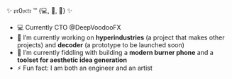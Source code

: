 ✨ 𝔭𝔯0𝔳𝔠𝔱𝔯 ™ {💻, 🍿, 🥃} ✨

- 💻 Currently CTO @DeepVoodooFX
- 🔭 I’m currently working on **hyperindustries** (a project that makes other projects) and **decoder** (a prototype to be launched soon)
- 🌱 I’m currently fiddling with building a **modern burner phone** and a **toolset for aesthetic idea generation**
- ⚡ Fun fact: I am both an engineer and an artist


<!--
**tmohn/tmohn** is a ✨ _special_ ✨ repository because its `README.md` (this file) appears on your GitHub profile.

Here are some ideas to get you started:

- 🔭 I’m currently working on ...
- 🌱 I’m currently learning ...
- 👯 I’m looking to collaborate on ...
- 🤔 I’m looking for help with ...
- 💬 Ask me about ...
- 📫 How to reach me: ...
- 😄 Pronouns: ...
- ⚡ Fun fact: ...
-->
